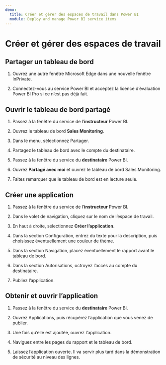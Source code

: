 ```yaml
---
demo:
  title: Créer et gérer des espaces de travail dans Power BI
  module: Deploy and manage Power BI service items
---
```


# Créer et gérer des espaces de travail

## Partager un tableau de bord

1. Ouvrez une autre fenêtre Microsoft Edge dans une nouvelle fenêtre InPrivate.

1. Connectez-vous au service Power BI et acceptez la licence d’évaluation Power BI Pro si ce n’est pas déjà fait.

## Ouvrir le tableau de bord partagé

1. Passez à la fenêtre du service de l’**instructeur** Power BI.

1. Ouvrez le tableau de bord **Sales Monitoring**.

1. Dans le menu, sélectionnez Partager.

1. Partagez le tableau de bord avec le compte du destinataire.

1. Passez à la fenêtre du service du **destinataire** Power BI.

1. Ouvrez **Partagé avec moi** et ouvrez le tableau de bord Sales Monitoring.

1. Faites remarquer que le tableau de bord est en lecture seule.

## Créer une application

1. Passez à la fenêtre du service de l’**instructeur** Power BI.

1. Dans le volet de navigation, cliquez sur le nom de l’espace de travail.

1. En haut à droite, sélectionnez **Créer l’application**.

1. Dans la section Configuration, entrez du texte pour la description, puis choisissez éventuellement une couleur de thème.

1. Dans la section Navigation, placez éventuellement le rapport avant le tableau de bord.

1. Dans la section Autorisations, octroyez l’accès au compte du destinataire.

1. Publiez l’application.

## Obtenir et ouvrir l’application

1. Passez à la fenêtre du service du **destinataire** Power BI.

1. Ouvrez Applications, puis récupérez l’application que vous venez de publier.

1. Une fois qu’elle est ajoutée, ouvrez l’application.

1. Naviguez entre les pages du rapport et le tableau de bord.

1. Laissez l’application ouverte. Il va servir plus tard dans la démonstration de sécurité au niveau des lignes.
